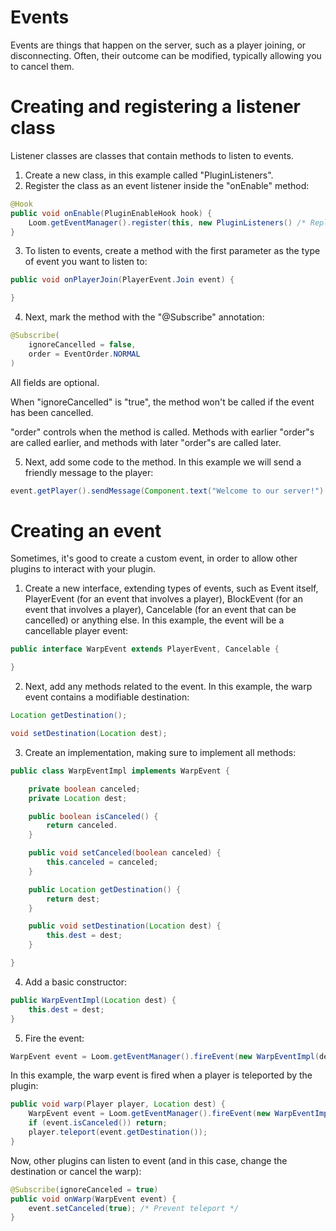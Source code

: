 # Events
Events are things that happen on the server, such as a player joining, or disconnecting. Often, their outcome can be modified, typically allowing you to cancel them.

# Creating and registering a listener class
Listener classes are classes that contain methods to listen to events.

1. Create a new class, in this example called "PluginListeners".
2. Register the class as an event listener inside the "onEnable" method:
```java
@Hook
public void onEnable(PluginEnableHook hook) {
    Loom.getEventManager().register(this, new PluginListeners() /* Replace with listener class name */ );
}
```
3. To listen to events, create a method with the first parameter as the type of event you want to listen to:
```java
public void onPlayerJoin(PlayerEvent.Join event) {

}
```
4. Next, mark the method with the "@Subscribe" annotation:
```java
@Subscribe(
    ignoreCancelled = false,
    order = EventOrder.NORMAL
)
```
All fields are optional.

When "ignoreCancelled" is "true", the method won't be called if the event has been cancelled.

"order" controls when the method is called. Methods with earlier "order"s are called earlier, and methods with later "order"s are called later.

5. Next, add some code to the method.
In this example we will send a friendly message to the player:
```java
event.getPlayer().sendMessage(Component.text("Welcome to our server!").color(ChatColor.GOLD));
```

# Creating an event
Sometimes, it's good to create a custom event, in order to allow other plugins to interact with your plugin.

1. Create a new interface, extending types of events, such as Event itself, PlayerEvent (for an event that involves a player), BlockEvent (for an event that involves a player), Cancelable (for an event that can be cancelled) or anything else.
In this example, the event will be a cancellable player event:
```java
public interface WarpEvent extends PlayerEvent, Cancelable {

}
```
2. Next, add any methods related to the event.
In this example, the warp event contains a modifiable destination:
```java
Location getDestination();

void setDestination(Location dest);
```
3. Create an implementation, making sure to implement all methods:
```java
public class WarpEventImpl implements WarpEvent {

    private boolean canceled;
    private Location dest;

    public boolean isCanceled() {
        return canceled.
    }

    public void setCanceled(boolean canceled) {
        this.canceled = canceled;
    }

    public Location getDestination() {
        return dest;
    }

    public void setDestination(Location dest) {
        this.dest = dest;
    }

}
```
4. Add a basic constructor:
```java
public WarpEventImpl(Location dest) {
    this.dest = dest;
}
```
5. Fire the event:
```java
WarpEvent event = Loom.getEventManager().fireEvent(new WarpEventImpl(dest) /* Replace with your class */ );
```
In this example, the warp event is fired when a player is teleported by the plugin:
```java
public void warp(Player player, Location dest) {
    WarpEvent event = Loom.getEventManager().fireEvent(new WarpEventImpl(dest));
    if (event.isCanceled()) return;
    player.teleport(event.getDestination());
}
```
Now, other plugins can listen to event (and in this case, change the destination or cancel the warp):
```java
@Subscribe(ignoreCanceled = true)
public void onWarp(WarpEvent event) {
    event.setCanceled(true); /* Prevent teleport */
}
```
